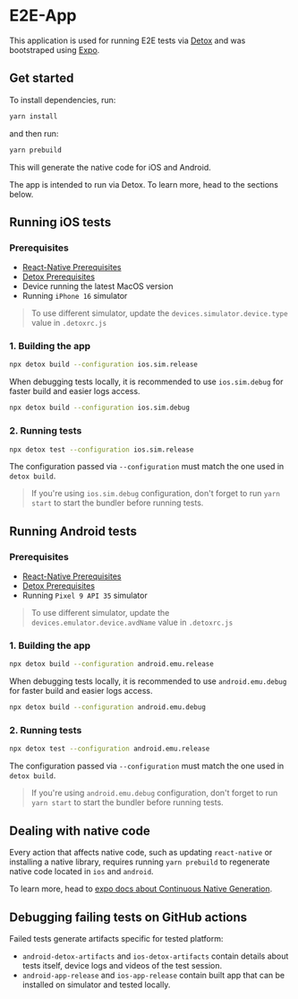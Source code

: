 # E2E-App

This application is used for running E2E tests via [Detox](https://github.com/wix/Detox)
and was bootstraped using [Expo](https://expo.dev).

## Get started

To install dependencies, run:

```bash
yarn install
```
and then run:
```bash
yarn prebuild
```
This will generate the native code for iOS and Android.

The app is intended to run via Detox. To learn more, head to the sections below.

## Running iOS tests

### Prerequisites
- [React-Native Prerequisites](https://reactnative.dev/docs/next/set-up-your-environment?platform=ios)
- [Detox Prerequisites](https://wix.github.io/Detox/docs/introduction/environment-setup)
- Device running the latest MacOS version
- Running `iPhone 16` simulator

> To use different simulator, update the `devices.simulator.device.type` value in `.detoxrc.js`

### 1. Building the app
```bash
npx detox build --configuration ios.sim.release
```
When debugging tests locally, it is recommended to use `ios.sim.debug` for faster build and easier logs access.
```bash
npx detox build --configuration ios.sim.debug
```

### 2. Running tests
```bash
npx detox test --configuration ios.sim.release
```

The configuration passed via `--configuration` must match the one used in `detox build`.

> If you're using `ios.sim.debug` configuration, don't forget to run `yarn start` to start the bundler before running tests.

## Running Android tests

### Prerequisites
- [React-Native Prerequisites](https://reactnative.dev/docs/next/set-up-your-environment?platform=android)
- [Detox Prerequisites](https://wix.github.io/Detox/docs/introduction/environment-setup)
- Running `Pixel 9 API 35` simulator

> To use different simulator, update the `devices.emulator.device.avdName` value in `.detoxrc.js`

### 1. Building the app
```bash
npx detox build --configuration android.emu.release
```
When debugging tests locally, it is recommended to use `android.emu.debug` for faster build and easier logs access.
```bash
npx detox build --configuration android.emu.debug
```

### 2. Running tests
```bash
npx detox test --configuration android.emu.release
```

The configuration passed via `--configuration` must match the one used in `detox build`.

> If you're using `android.emu.debug` configuration, don't forget to run `yarn start` to start the bundler before running tests.

## Dealing with native code

Every action that affects native code, such as updating `react-native` or installing a native library, requires running `yarn prebuild` to regenerate native code located in `ios` and `android`.

To learn more, head to [expo docs about Continuous Native Generation](https://docs.expo.dev/workflow/continuous-native-generation/#cng-in-react-native-apps).

## Debugging failing tests on GitHub actions

Failed tests generate artifacts specific for tested platform:
- `android-detox-artifacts` and `ios-detox-artifacts` contain details about tests itself, device logs and videos of the test session.
- `android-app-release` and `ios-app-release` contain built app that can be installed on simulator and tested locally.
